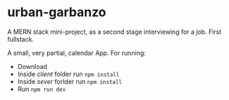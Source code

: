 # urban-garbanzo
A MERN stack mini-project, as a second stage interviewing for a job. First fullstack.


A small, very partial, calendar App.
For running:
- Download
- Inside _client_ folder run `npm install`
- Inside _sever_ forlder run `npm install`
- Run `npm run dev`
